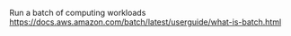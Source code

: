 Run a batch of computing workloads
https://docs.aws.amazon.com/batch/latest/userguide/what-is-batch.html